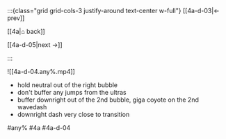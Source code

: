 :::{class="grid grid-cols-3 justify-around text-center w-full"}
[[4a-d-03|← prev]]

[[4a|⌂ back]]

[[4a-d-05|next →]]

:::

![[4a-d-04.any%.mp4]]

* hold neutral out of the right bubble
* don't buffer any jumps from the ultras
* buffer downright out of the 2nd bubble, giga coyote on the 2nd wavedash
* downright dash very close to transition

#any% #4a #4a-d-04
